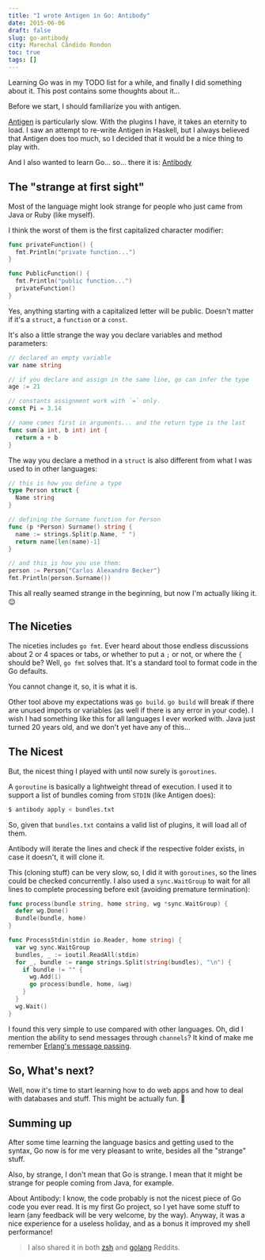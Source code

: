 ```yaml
---
title: "I wrote Antigen in Go: Antibody"
date: 2015-06-06
draft: false
slug: go-antibody
city: Marechal Cândido Rondon
toc: true
tags: []
---
```


Learning Go was in my TODO list for a while, and finally I did something about it. This post contains some thoughts about it...

Before we start, I should familiarize you with antigen.

[Antigen](http://github.com/zsh-users/antigen) is particularly slow. With the plugins I have, it takes an eternity to load. I saw an attempt to re-write Antigen in Haskell, but I always believed that Antigen does too much, so I decided that it would be
a nice thing to play with. 

And I also wanted to learn Go... so... there it is: [Antibody](http://github.com/caarlos0/antibody)

## The "strange at first sight"

Most of the language might look strange for people who just came from Java or Ruby (like myself).

I think the worst of them is the first capitalized character modifier:

```go
func privateFunction() {
  fmt.Println("private function...")
}

func PublicFunction() {
  fmt.Println("public function...")
  privateFunction()
}
```

Yes, anything starting with a capitalized letter will be public. Doesn't matter if it's a `struct`, a `function` or a `const`.

It's also a little strange the way you declare variables and method parameters:

```go
// declared an empty variable
var name string

// if you declare and assign in the same line, go can infer the type
age := 21

// constants assignment work with `=` only.
const Pi = 3.14

// name comes first in arguments... and the return type is the last
func sum(a int, b int) int {
  return a + b
}
```

The way you declare a method in a `struct` is also different from what I was used to in other languages:

```go
// this is how you define a type
type Person struct {
  Name string
}

// defining the Surname function for Person
func (p *Person) Surname() string {
  name := strings.Split(p.Name, " ")
  return name[len(name)-1]
}

// and this is how you use them:
person := Person{"Carlos Alexandro Becker"}
fmt.Println(person.Surname())
```

This all really seamed strange in the beginning, but now I'm actually liking it. 😌

## The Niceties

The niceties includes `go fmt`. Ever heard about those endless discussions about 2 or 4 spaces or tabs, or whether to put a `;` or not, or where the `{`  should be? Well, `go fmt` solves that. It's a standard tool to format code in the Go defaults. 

You cannot change it, so, it is what it is.

Other tool above my expectations was `go build`. `go build` will break if there are unused imports or variables (as well if there is any error in your code). I wish I had something like this for all languages I ever worked with. Java just turned 20 years old, and we don't yet have any of this...

## The Nicest

But, the nicest thing I played with until now surely is `goroutines`. 

A `goroutine` is basically a lightweight thread of execution. I used it to support a list of bundles coming from `STDIN` (like Antigen does):

```sh
$ antibody apply < bundles.txt
```

So, given that `bundles.txt` contains a valid list of plugins, it will load all of them.

Antibody will iterate the lines and check if the respective folder exists, in case it doesn't, it will clone it.

This (cloning stuff) can be very slow, so, I did it with `goroutines`, so the lines could be checked concurrently. I also used a `sync.WaitGroup` to wait for all lines to complete processing before exit (avoiding premature termination):

```go
func process(bundle string, home string, wg *sync.WaitGroup) {
  defer wg.Done()
  Bundle(bundle, home)
}

func ProcessStdin(stdin io.Reader, home string) {
  var wg sync.WaitGroup
  bundles, _ := ioutil.ReadAll(stdin)
  for _, bundle := range strings.Split(string(bundles), "\n") {
    if bundle != "" {
      wg.Add(1)
      go process(bundle, home, &wg)
    }
  }
  wg.Wait()
}
```

I found this very simple to use compared with other languages. Oh, did I mention the ability to send messages through `channels`? It kind of make me remember [Erlang's message passing](http://erlang.org/doc/getting_started/conc_prog.html).

## So, What's next?

Well, now it's time to start learning how to do web apps and how to deal with databases and stuff. This might be actually fun. 🍺

## Summing up

After some time learning the language basics and getting used to the syntax, Go now is for me very pleasant to write, besides all the "strange" stuff.

Also, by strange, I don't mean that Go is strange. I mean that it might be strange for people coming from Java, for example.

About Antibody: I know, the code probably is not the nicest piece of Go code you ever read. It is my first Go project, so I yet have some stuff to learn (any feedback will be very welcome, by the way). Anyway, it was a nice experience for a useless holiday, and as a bonus it improved my shell performance!

> I also shared it in both [zsh](http://www.reddit.com/r/zsh/comments/38lt3h/caarlos0antibody_a_faster_and_simpler_version_of/) and [golang](http://www.reddit.com/r/golang/comments/38t3r7/caarlos0antibody_a_faster_and_simpler_antigen/) Reddits.
